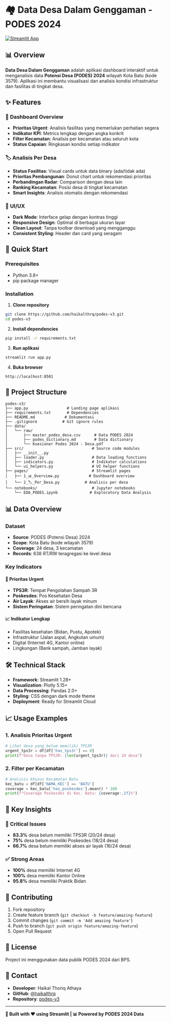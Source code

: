 # 🏘️ Data Desa Dalam Genggaman - PODES 2024

[![Streamlit App](https://static.streamlit.io/badges/streamlit_badge_black_white.svg)](https://your-app-url.streamlit.app)

## 📊 Overview

**Data Desa Dalam Genggaman** adalah aplikasi dashboard interaktif untuk menganalisis data **Potensi Desa (PODES) 2024** wilayah Kota Batu (kode 3579). Aplikasi ini membantu visualisasi dan analisis kondisi infrastruktur dan fasilitas di tingkat desa.

## ✨ Features

### 🎯 **Dashboard Overview**
- **Prioritas Urgent**: Analisis fasilitas yang memerlukan perhatian segera
- **Indikator KPI**: Metrics lengkap dengan angka konkrit
- **Filter Kecamatan**: Analisis per kecamatan atau seluruh kota
- **Status Capaian**: Ringkasan kondisi setiap indikator

### 🏷️ **Analisis Per Desa**
- **Status Fasilitas**: Visual cards untuk data binary (ada/tidak ada)
- **Prioritas Pembangunan**: Donut chart untuk rekomendasi prioritas
- **Perbandingan Radar**: Comparison dengan desa lain
- **Ranking Kecamatan**: Posisi desa di tingkat kecamatan
- **Smart Insights**: Analisis otomatis dengan rekomendasi

### 🎨 **UI/UX**
- **Dark Mode**: Interface gelap dengan kontras tinggi
- **Responsive Design**: Optimal di berbagai ukuran layar
- **Clean Layout**: Tanpa toolbar download yang mengganggu
- **Consistent Styling**: Header dan card yang seragam

## 🚀 Quick Start

### Prerequisites
- Python 3.8+
- pip package manager

### Installation

1. **Clone repository**
```bash
git clone https://github.com/haikalthrq/podes-v3.git
cd podes-v3
```

2. **Install dependencies**
```bash
pip install -r requirements.txt
```

3. **Run aplikasi**
```bash
streamlit run app.py
```

4. **Buka browser**
```
http://localhost:8501
```

## 📁 Project Structure

```
podes-v3/
├── app.py                 # Landing page aplikasi
├── requirements.txt       # Dependencies
├── README.md             # Dokumentasi
├── .gitignore           # Git ignore rules
├── data/
│   └── raw/
│       ├── master_podes_desa.csv      # Data PODES 2024
│       ├── podes_dictionary.md        # Data dictionary
│       └── Kuesioner Podes 2024 - Desa.pdf
├── src/                              # Source code modules
│   ├── __init__.py
│   ├── loader.py                     # Data loading functions
│   ├── indicators.py                 # Indikator calculations
│   └── ui_helpers.py                 # UI helper functions
├── pages/                            # Streamlit pages
│   ├── 1_📊_Overview.py             # Dashboard overview
│   └── 2_🏷️_Per_Desa.py           # Analisis per desa
└── notebooks/                        # Jupyter notebooks
    └── EDA_PODES.ipynb              # Exploratory Data Analysis
```

## 📊 Data Overview

### Dataset
- **Source**: PODES (Potensi Desa) 2024
- **Scope**: Kota Batu (kode wilayah 3579)
- **Coverage**: 24 desa, 3 kecamatan
- **Records**: 638 RT/RW teragregasi ke level desa

### Key Indicators
#### 🚨 **Prioritas Urgent**
- **TPS3R**: Tempat Pengolahan Sampah 3R
- **Poskesdes**: Pos Kesehatan Desa  
- **Air Layak**: Akses air bersih layak minum
- **Sistem Peringatan**: Sistem peringatan dini bencana

#### 📈 **Indikator Lengkap**
- Fasilitas kesehatan (Bidan, Pustu, Apotek)
- Infrastruktur (Jalan aspal, Angkutan umum)
- Digital (Internet 4G, Kantor online)
- Lingkungan (Bank sampah, Jamban layak)

## 🛠️ Technical Stack

- **Framework**: Streamlit 1.28+
- **Visualization**: Plotly 5.15+
- **Data Processing**: Pandas 2.0+
- **Styling**: CSS dengan dark mode theme
- **Deployment**: Ready for Streamlit Cloud

## 📈 Usage Examples

### 1. **Analisis Prioritas Urgent**
```python
# Lihat desa yang belum memiliki TPS3R
urgent_tps3r = df[df['has_tps3r'] == 0]
print(f"Desa tanpa TPS3R: {len(urgent_tps3r)} dari 24 desa")
```

### 2. **Filter per Kecamatan** 
```python
# Analisis khusus Kecamatan Batu
kec_batu = df[df['NAMA_KEC'] == 'BATU']
coverage = kec_batu['has_poskesdes'].mean() * 100
print(f"Coverage Poskesdes di Kec. Batu: {coverage:.1f}%")
```

## 🎯 Key Insights

### 🔴 **Critical Issues**
- **83.3%** desa belum memiliki TPS3R (20/24 desa)
- **75%** desa belum memiliki Poskesdes (18/24 desa)
- **66.7%** desa belum memiliki akses air layak (16/24 desa)

### ✅ **Strong Areas**
- **100%** desa memiliki Internet 4G
- **100%** desa memiliki Kantor Online
- **95.8%** desa memiliki Praktik Bidan

## 🤝 Contributing

1. Fork repository
2. Create feature branch (`git checkout -b feature/amazing-feature`)
3. Commit changes (`git commit -m 'Add amazing feature'`)
4. Push to branch (`git push origin feature/amazing-feature`)
5. Open Pull Request

## 📄 License

Project ini menggunakan data publik PODES 2024 dari BPS.

## 👥 Contact

- **Developer**: Haikal Thoriq Athaya
- **GitHub**: [@haikalthrq](https://github.com/haikalthrq)
- **Repository**: [podes-v3](https://github.com/haikalthrq/podes-v3)

---

**🚀 Built with ❤️ using Streamlit | 📊 Powered by PODES 2024 Data**
